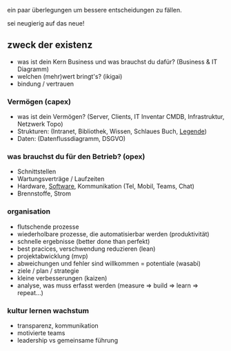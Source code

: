 ein paar überlegungen um bessere entscheidungen zu fällen.

sei neugierig auf das neue!

## zweck der existenz

- was ist dein Kern Business und was brauchst du dafür? (Business & IT Diagramm)
- welchen (mehr)wert bringt's? (ikigai)
- bindung / vertrauen


### Vermögen (capex)

- was ist dein Vermögen? (Server, Clients, IT Inventar CMDB, Infrastruktur, Netzwerk Topo)
- Strukturen: (Intranet, Bibliothek, Wissen, Schlaues Buch, [Legende](legend.md))
- Daten: (Datenflussdiagramm, DSGVO)

### was brauchst du für den Betrieb? (opex)

- Schnittstellen
- Wartungsverträge / Laufzeiten 
- Hardware, [Software](software.md), Kommunikation (Tel, Mobil, Teams, Chat)
- Brennstoffe, Strom

### organisation

- flutschende prozesse
- wiederholbare prozesse, die automatisierbar werden (produktivität)
- schnelle ergebnisse (better done than perfekt)
- best pracices, verschwendung reduzieren (lean)
- projektabwicklung (mvp)
- abweichungen und fehler sind willkommen = potentiale (wasabi)
- ziele / plan / strategie
- kleine verbesserungen (kaizen)
- analyse, was muss erfasst werden (measure => build => learn => repeat...)

### kultur lernen wachstum

- transparenz, kommunikation
- motivierte teams
- leadership vs gemeinsame führung



